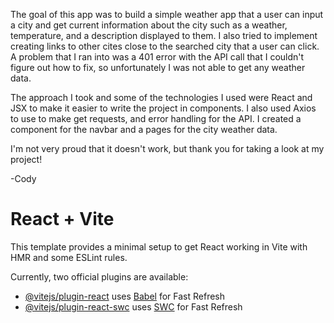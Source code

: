 The goal of this app was to build a simple weather app that a user can input a city and get current information about the city such as a weather, temperature, and a description displayed to them. I also tried to implement creating links to other cites close to the searched city that a user can click. A problem that I ran into was a 401 error with the API call that I couldn't figure out how to fix, so unfortunately I was not able to get any weather data.

The approach I took and some of the technologies I used were React and JSX to make it easier to write the project in components. I also used Axios to use to make get requests, and error handling for the API. I created a component for the navbar and a pages for the city weather data.

I'm not very proud that it doesn't work, but thank you for taking a look at my project!

-Cody

# React + Vite

This template provides a minimal setup to get React working in Vite with HMR and some ESLint rules.

Currently, two official plugins are available:

- [@vitejs/plugin-react](https://github.com/vitejs/vite-plugin-react/blob/main/packages/plugin-react/README.md) uses [Babel](https://babeljs.io/) for Fast Refresh
- [@vitejs/plugin-react-swc](https://github.com/vitejs/vite-plugin-react-swc) uses [SWC](https://swc.rs/) for Fast Refresh
